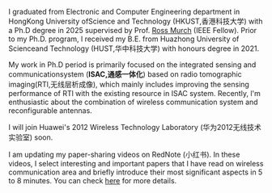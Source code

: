 I graduated from Electronic and Computer Engineering department in HongKong University ofScience and Technology (HKUST,香港科技大学) with a Ph.D degree in 2025 supervised by Prof. [Ross Murch](https://eermurch.home.ece.ust.hk/) (IEEE Fellow). Prior to my Ph.D. program, l received my B.E. from Huazhong University of Scienceand Technology (HUST,华中科技大学) with honours degree in 2021.

My work in Ph.D period is primarily focused on the integrated sensing and communicationsystem (**ISAC,通感一体化**) based on radio tomographic imaging(RTl,无线层析成像), which mainly includes improving the sensing performance of RTl with the existing resource in ISAC system. Recently, l'm enthusiastic about the combination of wireless communication system and reconfigurable antennas.

I will join Huawei's 2012 Wireless Technology Laboratory (华为2012无线技术实验室) soon.

I am updating my paper-sharing videos on RedNote (小红书). In these videos, I select interesting and important papers that I have read on wireless communication area and briefly introduce their most significant aspects in 5 to 8 minutes. You can check [here](https://www.xiaohongshu.com/user/profile/6533982a000000002a03687e) for more details.
